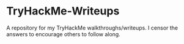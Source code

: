 # TryHackMe-Writeups
A repository for my TryHackMe walkthroughs/writeups. I censor the answers to encourage others to follow along.
